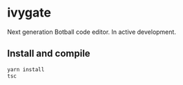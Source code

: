 # ivygate

Next generation Botball code editor. In active development.

## Install and compile

```.sh
yarn install
tsc
```
